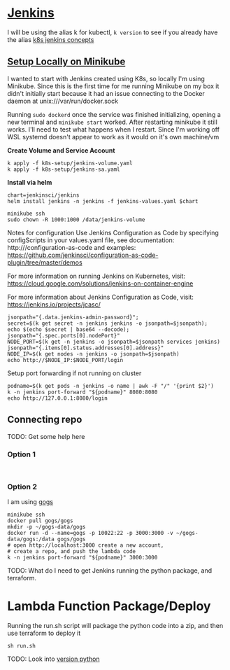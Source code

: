 # [Jenkins](https://datassential.atlassian.net/wiki/spaces/ENG/pages/1482457116/Jenkins)
I will be using the alias k for kubectl, `k version` to see if you already have the alias
[k8s jenkins concepts](https://www.infoq.com/articles/scaling-docker-with-kubernetes/)

## [Setup Locally on Minikube](https://www.jenkins.io/doc/book/installing/kubernetes)
I wanted to start with Jenkins created using K8s, so locally I'm using Minikube. Since this is the first time for me running Minikube on my box it didn't initially start because it had an issue connecting to the Docker daemon at unix:///var/run/docker.sock

Running `sudo dockerd` once the service was finished initializing, opening a new terminal and `minikube start` worked. After restarting minikube it still works. I'll need to test what happens when I restart. Since I'm working off WSL systemd doesn't appear to work as it would on it's own machine/vm


**Create Volume and Service Account**
```
k apply -f k8s-setup/jenkins-volume.yaml
k apply -f k8s-setup/jenkins-sa.yaml
```

**Install via helm**
```
chart=jenkinsci/jenkins
helm install jenkins -n jenkins -f jenkins-values.yaml $chart
```

```
minikube ssh
sudo chown -R 1000:1000 /data/jenkins-volume
```
Notes for configuration 
Use Jenkins Configuration as Code by specifying configScripts in your values.yaml file, see documentation: http:///configuration-as-code and examples: https://github.com/jenkinsci/configuration-as-code-plugin/tree/master/demos

For more information on running Jenkins on Kubernetes, visit:
https://cloud.google.com/solutions/jenkins-on-container-engine

For more information about Jenkins Configuration as Code, visit:
https://jenkins.io/projects/jcasc/

```
jsonpath="{.data.jenkins-admin-password}";
secret=$(k get secret -n jenkins jenkins -o jsonpath=$jsonpath);
echo $(echo $secret | base64 --decode);
jsonpath="{.spec.ports[0].nodePort}"
NODE_PORT=$(k get -n jenkins -o jsonpath=$jsonpath services jenkins)
jsonpath="{.items[0].status.addresses[0].address}"
NODE_IP=$(k get nodes -n jenkins -o jsonpath=$jsonpath)
echo http://$NODE_IP:$NODE_PORT/login
```

Setup port forwarding if not running on cluster
```
podname=$(k get pods -n jenkins -o name | awk -F "/" '{print $2}')
k -n jenkins port-forward "${podname}" 8080:8080
echo http://127.0.0.1:8080/login
```

## Connecting repo
TODO: Get some help here
### Option 1
```


```

### Option 2
I am using [gogs](https://gogs.io/docs/installation/install_from_binary)
```
minikube ssh
docker pull gogs/gogs
mkdir -p ~/gogs-data/gogs
docker run -d --name=gogs -p 10022:22 -p 3000:3000 -v ~/gogs-data/gogs:/data gogs/gogs
# open http://localhost:3000 create a new account, 
# create a repo, and push the lambda code
k -n jenkins port-forward "${podname}" 3000:3000
```

TODO: What do I need to get Jenkins running the python package, and terraform.

# Lambda Function Package/Deploy
Running the run.sh script will package the python code into a zip, and then
use terraform to deploy it
```
sh run.sh
```

TODO: Look into [version python](https://github.com/pypa/sampleproject/blob/main/setup.py)